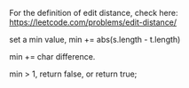 
For the definition of edit distance, check here:
https://leetcode.com/problems/edit-distance/   

set a min value,
min += abs(s.length - t.length)

min += char difference. 

min > 1, return false,
or return true;  

